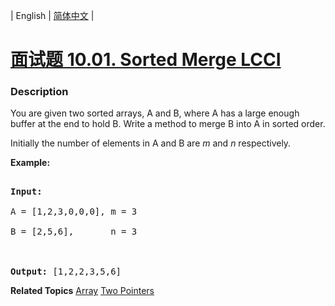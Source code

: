 | English | [简体中文](README.md) |

# [面试题 10.01. Sorted Merge LCCI](https://leetcode-cn.com/problems/sorted-merge-lcci)
 ### Description
<p>You are given two sorted arrays, A and B, where A has a large enough buffer at the end to hold B. Write a method to merge B into A in sorted order.</p>

<p>Initially the number of elements in A and B are&nbsp;<em>m</em>&nbsp;and&nbsp;<em>n</em> respectively.</p>

<p><strong>Example:</strong></p>

<pre>
<strong>Input:</strong>
A = [1,2,3,0,0,0], m = 3
B = [2,5,6],       n = 3

<strong>Output:</strong>&nbsp;[1,2,2,3,5,6]</pre>

**Related Topics**  [Array](https://leetcode-cn.com/tag/array) [Two Pointers](https://leetcode-cn.com/tag/two-pointers) 